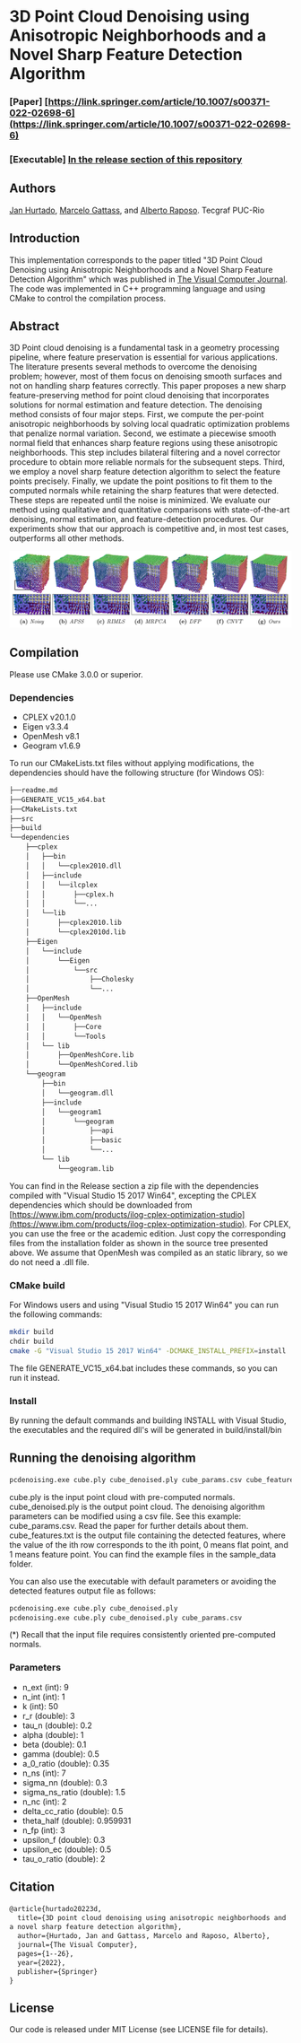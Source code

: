 # 3D Point Cloud Denoising using Anisotropic Neighborhoods and a Novel Sharp Feature Detection Algorithm

### [Paper] [https://link.springer.com/article/10.1007/s00371-022-02698-6](https://link.springer.com/article/10.1007/s00371-022-02698-6)

### [Executable] [In the release section of this repository](https://git.tecgraf.puc-rio.br/hurtado/point_cloud_denoising_tvcj/-/releases/Paper)

## Authors 
[Jan Hurtado](https://scholar.google.com/citations?user=5WJK29sAAAAJ&hl=es), [Marcelo Gattass](https://scholar.google.com/citations?user=zrRqeM8AAAAJ&hl=en), and [Alberto Raposo](https://scholar.google.com/citations?user=bbNfBlwAAAAJ&hl=en).
Tecgraf PUC-Rio 

## Introduction

This implementation corresponds to the paper titled "3D Point Cloud Denoising using Anisotropic Neighborhoods and a Novel Sharp Feature Detection Algorithm" which was published in [The Visual Computer Journal](https://www.springer.com/journal/371). The code was implemented in C++ programming language and using CMake to control the compilation process.

## Abstract

3D Point cloud denoising is a fundamental task in a geometry processing pipeline, where feature preservation is essential for various applications. The literature presents several methods to overcome the denoising problem; however, most of them focus on denoising smooth surfaces and not on handling sharp features correctly. This paper proposes a new sharp feature-preserving method for point cloud denoising that incorporates solutions for normal estimation and feature detection. The denoising method consists of four major steps. First, we compute the per-point anisotropic neighborhoods by solving local quadratic optimization problems that penalize normal variation. Second, we estimate a piecewise smooth normal field that enhances sharp feature regions using these anisotropic neighborhoods. This step includes bilateral filtering and a novel corrector procedure to obtain more reliable normals for the subsequent steps. Third, we employ a novel sharp feature detection algorithm to select the feature points precisely. Finally, we update the point positions to fit them to the computed normals while retaining the sharp features that were detected. These steps are repeated until the noise is minimized. We evaluate our method using qualitative and quantitative comparisons with state-of-the-art denoising, normal estimation, and feature-detection procedures. Our experiments show that our approach is competitive and, in most test cases, outperforms all other methods.

![plot](./image/example.png)

## Compilation

Please use CMake 3.0.0 or superior.

### Dependencies

* CPLEX v20.1.0
* Eigen v3.3.4
* OpenMesh v8.1
* Geogram v1.6.9

To run our CMakeLists.txt files without applying modifications, the dependencies should have the following structure (for Windows OS):
```bash
├──readme.md
├──GENERATE_VC15_x64.bat
├──CMakeLists.txt
├──src
├──build
└──dependencies
	├──cplex
	│   ├──bin
	│   │	└──cplex2010.dll
	│   ├──include
	│   │	└──ilcplex
	│	│   	├──cplex.h
	│	│   	└──...
	│   └──lib
	│	   	├──cplex2010.lib
	│	   	└──cplex2010d.lib
	├──Eigen
	│   └──include
	│   	└──Eigen
	│		   	└──src
	│		   		├──Cholesky
	│		   		└──...
	├──OpenMesh
	│   ├──include
	│   │	└──OpenMesh
	│	│   	├──Core
	│	│   	└──Tools
	│   └── lib
	│   	├──OpenMeshCore.lib
	│   	└──OpenMeshCored.lib
	└──geogram
		├──bin
		│	└──geogram.dll
		├──include
		│	└──geogram1
		│	   	└──geogram
		│	   		├──api
		│	   		├──basic
		│	   		└──...
		└── lib
			└──geogram.lib
``` 
You can find in the Release section a zip file with the dependencies compiled with "Visual Studio 15 2017 Win64", excepting the CPLEX dependencies which should be downloaded from [https://www.ibm.com/products/ilog-cplex-optimization-studio](https://www.ibm.com/products/ilog-cplex-optimization-studio). For CPLEX, you can use the free or the academic edition. Just copy the corresponding files from the installation folder as shown in the source tree presented above. We assume that OpenMesh was compiled as an static library, so we do not need a .dll file.

### CMake build

For Windows users and using "Visual Studio 15 2017 Win64" you can run the following commands:
```bash
mkdir build
chdir build
cmake -G "Visual Studio 15 2017 Win64" -DCMAKE_INSTALL_PREFIX=install ../
``` 
The file GENERATE_VC15_x64.bat includes these commands, so you can run it instead.

### Install

By running the default commands and building INSTALL with Visual Studio, the executables and the required dll's will be generated in build/install/bin

## Running the denoising algorithm

```bash
pcdenoising.exe cube.ply cube_denoised.ply cube_params.csv cube_features.txt
``` 

cube.ply is the input point cloud with pre-computed normals. cube_denoised.ply is the output point cloud. The denoising algorithm parameters can be modified using a csv file. See this example: cube_params.csv. Read the paper for further details about them. cube_features.txt is the output file containing the detected features, where the value of the ith row corresponds to the ith point, 0 means flat point, and 1 means feature point. You can find the example files in the sample_data folder.

You can also use the executable with default parameters or avoiding the detected features output file as follows:

```bash
pcdenoising.exe cube.ply cube_denoised.ply
pcdenoising.exe cube.ply cube_denoised.ply cube_params.csv
``` 

(*) Recall that the input file requires consistently oriented pre-computed normals.

### Parameters
* n_ext (int): 9
* n_int (int): 1
* k (int): 50
* r_r (double): 3
* tau_n (double): 0.2
* alpha (double): 1
* beta (double): 0.1
* gamma (double): 0.5
* a_0_ratio (double): 0.35
* n_ns (int): 7
* sigma_nn (double): 0.3
* sigma_ns_ratio (double): 1.5
* n_nc (int): 2
* delta_cc_ratio (double): 0.5
* theta_half (double): 0.959931
* n_fp (int): 3
* upsilon_f (double): 0.3
* upsilon_ec (double): 0.5
* tau_o_ratio (double): 2

## Citation

```
@article{hurtado20223d,
  title={3D point cloud denoising using anisotropic neighborhoods and a novel sharp feature detection algorithm},
  author={Hurtado, Jan and Gattass, Marcelo and Raposo, Alberto},
  journal={The Visual Computer},
  pages={1--26},
  year={2022},
  publisher={Springer}
}
```

## License
Our code is released under MIT License (see LICENSE file for details).